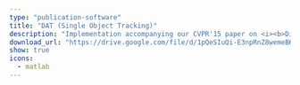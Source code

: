 ```yaml
---
type: "publication-software"
title: "DAT (Single Object Tracking)"
description: "Implementation accompanying our CVPR'15 paper on <i><b>Distractor-Aware Tracking</b></i>."
download_url: "https://drive.google.com/file/d/1pQeSIuQi-E3npRnZ8wemeBK9eN1G8iWN/view?usp=sharing"
show: true
icons:
  - matlab
---
```


